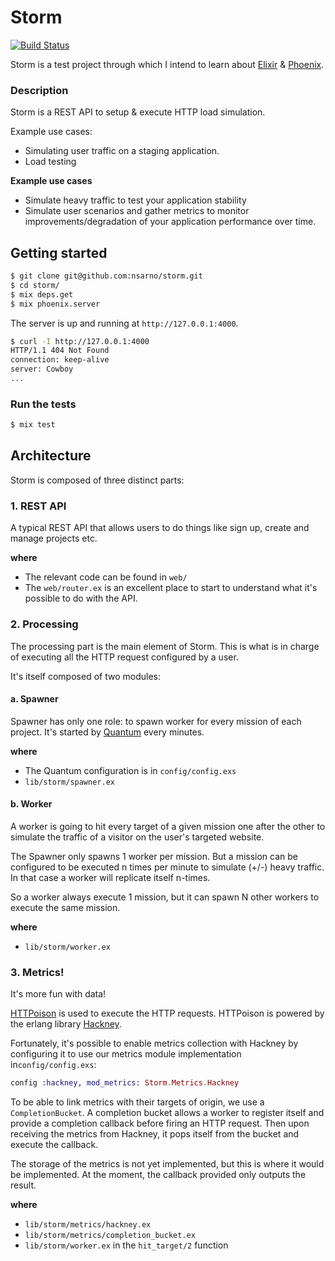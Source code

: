 # Storm
[![Build Status](https://travis-ci.org/nsarno/storm.svg?branch=master)](https://travis-ci.org/nsarno/storm)

Storm is a test project through which I intend to learn about [Elixir](http://elixir-lang.org/) & [Phoenix](http://www.phoenixframework.org/).

### Description

Storm is a REST API to setup & execute HTTP load simulation.

Example use cases:
- Simulating user traffic on a staging application.
- Load testing

**Example use cases**

- Simulate heavy traffic to test your application stability
- Simulate user scenarios and gather metrics to monitor improvements/degradation of your application performance over time.

## Getting started

```bash
$ git clone git@github.com:nsarno/storm.git
$ cd storm/
$ mix deps.get
$ mix phoenix.server
```

The server is up and running at `http://127.0.0.1:4000`.

```bash
$ curl -I http://127.0.0.1:4000
HTTP/1.1 404 Not Found
connection: keep-alive
server: Cowboy
...
```

### Run the tests

```bash
$ mix test
```

## Architecture

Storm is composed of three distinct parts:

### 1. REST API

A typical REST API that allows users to do things like sign up, create and
manage projects etc.

**where**

- The relevant code can be found in `web/`
- The `web/router.ex` is an excellent place to start to understand what it's
  possible to do with the API.

### 2. Processing

The processing part is the main element of Storm. This is what is in charge of
executing all the HTTP request configured by a user.

It's itself composed of two modules:

#### a. Spawner

Spawner has only one role: to spawn worker for every mission of each project.
It's started by [Quantum](https://github.com/c-rack/quantum-elixir) every minutes.

**where**

- The Quantum configuration is in `config/config.exs`
- `lib/storm/spawner.ex`

#### b. Worker

A worker is going to hit every target of a given mission one after the other to simulate
the traffic of a visitor on the user's targeted website.

The Spawner only spawns 1 worker per mission. But a mission can be configured to be
executed n times per minute to simulate (+/-) heavy traffic. In that case a worker will
replicate itself n-times.

So a worker always execute 1 mission, but it can spawn N other workers to execute
the same mission.

**where**

- `lib/storm/worker.ex`

### 3. Metrics!

It's more fun with data!

[HTTPoison](https://github.com/edgurgel/httpoison) is used to execute the HTTP requests.
HTTPoison is powered by the erlang library [Hackney](https://github.com/benoitc/hackney/).

Fortunately, it's possible to enable metrics collection with Hackney by configuring it to
use our metrics module implementation in`config/config.exs`:

```elixir
config :hackney, mod_metrics: Storm.Metrics.Hackney
```

To be able to link metrics with their targets of origin, we use a `CompletionBucket`.
A completion bucket allows a worker to register itself and provide a completion callback before
firing an HTTP request. Then upon receiving the metrics from Hackney, it pops itself from
the bucket and execute the callback.

The storage of the metrics is not yet implemented, but this is where it would be implemented.
At the moment, the callback provided only outputs the result.

**where**

- `lib/storm/metrics/hackney.ex`
- `lib/storm/metrics/completion_bucket.ex`
- `lib/storm/worker.ex` in the `hit_target/2` function
